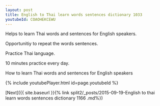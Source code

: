 ```yaml
---
layout: post
title: English to Thai learn words sentences dictionary 1033 
youtubeId: COAOHEKCEWU
---
```

 
 
Helps to learn Thai words and sentences for English speakers.

Opportunitiy to repeat the words sentences. 

Practice Thai language. 
 
10 minutes practice every day. 
 
How to learn Thai words and sentences for English speakers 
 
{% include youtubePlayer.html id=page.youtubeId %}
 
 
[Next]({{ site.baseurl }}{% link  split2/_posts/2015-09-19-English to thai learn words sentences dictionary 1166 .md%})
 
